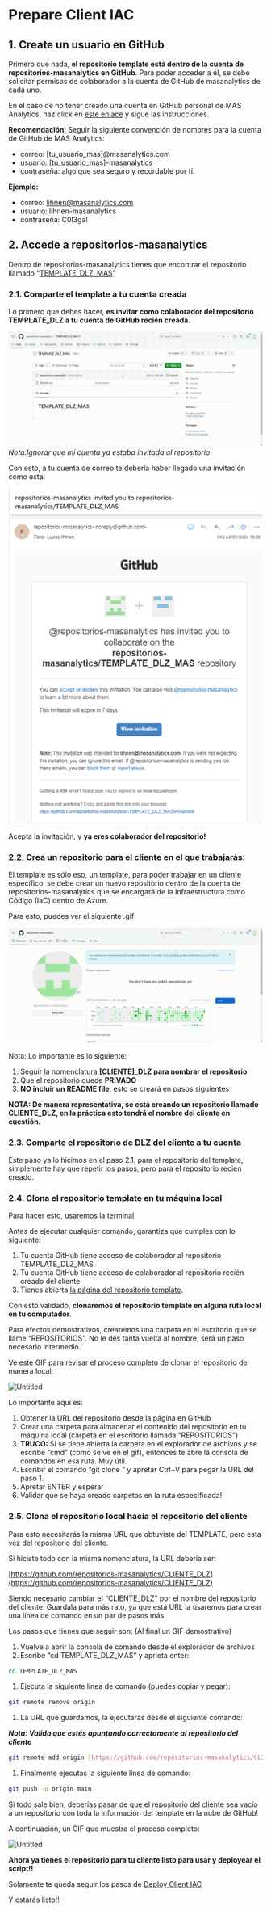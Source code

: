 # Prepare Client IAC

## 1. Create un usuario en GitHub

Primero que nada, **el repositorio template está dentro de la cuenta de repositorios-masanalytics en GitHub**. Para poder acceder a él, se debe solicitar permisos de colaborador a la cuenta de GitHub de masanalytics de cada uno. 

En el caso de no tener creado una cuenta en GitHub personal de MAS Analytics, haz click en [este enlace](https://github.com/signup?ref_cta=Sign+up&ref_loc=header+logged+out&ref_page=%2F&source=header-home) y sigue las instrucciones.

**Recomendación**: Seguir la siguiente convención de nombres para la cuenta de GitHub de MAS Analytics:

- correo: [tu_usuario_mas]@masanalytics.com
- usuario: [tu_usuario_mas]-masanalytics
- contraseña: algo que sea seguro y recordable por tí.

**Ejemplo:**

- correo: lihnen@masanalytics.com
- usuario: lihnen-masanalytics
- contraseña: C0l3ga!

## 2. Accede a repositorios-masanalytics

Dentro de repositorios-masanalytics tienes que encontrar el repositorio llamado “[TEMPLATE_DLZ_MAS](https://github.com/repositorios-masanalytics/TEMPLATE_DLZ_MAS)”

### 2.1. Comparte el template a tu cuenta creada

Lo primero que debes hacer, **es invitar como colaborador del repositorio TEMPLATE_DLZ a tu cuenta de GitHub recién creada.**

![Untitled](gifs/ShareGitHub.gif)
*Nota:Ignorar que mi cuenta ya estaba invitada al repositorio*

Con esto, a tu cuenta de correo te debería haber llegado una invitación como esta:

![Untitled](images/repoInvite.png)

Acepta la invitación, y **ya eres colaborador del repositorio!**

### 2.2. Crea un repositorio para el cliente en el que trabajarás:

El template es sólo eso, un template, para poder trabajar en un cliente específico, se debe crear un nuevo repositorio dentro de la cuenta de repositorios-masanalytics que se encargará de la Infraestructura como Código (IaC) dentro de Azure.

Para esto, puedes ver el siguiente .gif:

![Untitled](gifs/create_repo.gif)

Nota: Lo importante es lo siguiente:

1. Seguir la nomenclatura **[CLIENTE]_DLZ para nombrar el repositorio**
2. Que el repositorio quede **PRIVADO**
3. **NO incluir un README file**, esto se creará en pasos siguientes

**NOTA: De manera representativa, se está creando un repositorio llamado CLIENTE_DLZ, en la práctica esto tendrá el nombre del cliente en cuestión.** 

### 2.3. Comparte el repositorio de DLZ del cliente a tu cuenta

Este paso ya lo hicimos en el paso 2.1. para el repositorio del template, simplemente hay que repetir los pasos, pero para el repositorio recien creado.

### 2.4. Clona el repositorio template en tu máquina local

Para hacer esto, usaremos la terminal.

Antes de ejecutar cualquier comando, garantiza que cumples con lo siguiente:

1. Tu cuenta GitHub tiene acceso de colaborador al repositorio TEMPLATE_DLZ_MAS
2. Tu cuenta GitHub tiene acceso de colaborador al repositorio recién creado del cliente
3. Tienes abierta [la página del repositorio template](https://github.com/repositorios-masanalytics/TEMPLATE_DLZ_MAS).

Con esto validado, **clonaremos el repositorio template en alguna ruta local en tu computador**. 

Para efectos demostrativos, crearemos una carpeta en el escritorio que se llame “REPOSITORIOS”. No le des tanta vuelta al nombre, será un paso necesario intermedio.

Ve este GIF para revisar el proceso completo de clonar el repositorio de manera local:

![Untitled](gifs/GitCloneRepo.gif)

Lo importante aquí es:

1. Obtener la URL del repositorio desde la página en GitHub
2. Crear una carpeta para almacenar el contenido del repositorio en tu máquina local (carpeta en el escritorio llamada “REPOSITORIOS”)
3. **TRUCO:** Si se tiene abierta la carpeta en el explorador de archivos y se escribe “cmd” (como se ve en el gif), entonces te abre la consola de comandos en esa ruta. Muy útil.
4. Escribir el comando “git clone “ y apretar Ctrl+V para pegar la URL del paso 1.
5. Apretar ENTER y esperar
6. Validar que se haya creado carpetas en la ruta especificada!

### 2.5. Clona el repositorio local hacia el repositorio del cliente

Para esto necesitarás la misma URL que obtuviste del TEMPLATE, pero esta vez del repositorio del cliente.

Si hiciste todo con la misma nomenclatura, la URL debería ser:

[https://github.com/repositorios-masanalytics/CLIENTE_DLZ](https://github.com/repositorios-masanalytics/CLIENTE_DLZ)

Siendo necesario cambiar el “CLIENTE_DLZ” por el nombre del repositorio del cliente. Guardala para más rato, ya que está URL la usaremos para crear una línea de comando en un par de pasos más.

Los pasos que tienes que seguir son: (Al final un GIF demostrativo)

1. Vuelve a abrir la consola de comando desde el explorador de archivos
2. Escribe “cd TEMPLATE_DLZ_MAS” y aprieta enter:

```bash
cd TEMPLATE_DLZ_MAS
```

1. Ejecuta la siguiente línea de comando (puedes copiar y pegar):

```bash
git remote remove origin
```

1. La URL que guardamos, la ejecutarás desde el siguiente comando:

***Nota: Valida que estés apuntando correctamente al repositorio del cliente***

```bash
git remote add origin [https://github.com/repositorios-masanalytics/CLIENTE_DLZ](https://github.com/repositorios-masanalytics/CLIENTE_DLZ)
```

1. Finalmente ejecutas la siguiente línea de comando:

```bash
git push -u origin main
```

Si todo sale bien, deberías pasar de que el repositorio del cliente sea vacío a un repositorio con toda la información del template en la nube de GitHub!

A continuación, un GIF que muestra el proceso completo:

![Untitled](gifs/RemoteBranchClone.gif)

**Ahora ya tienes el repositorio para tu cliente listo para usar y deployear el script!!**

Solamente te queda seguir los pasos de [Deploy Client IAC](How_To_Deploy_Client_IAC.md)

Y estarás listo!!
